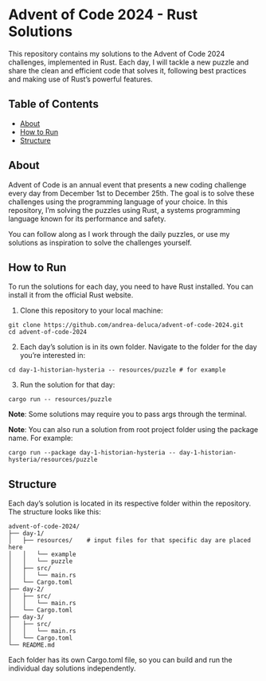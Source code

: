 # Advent of Code 2024 - Rust Solutions

This repository contains my solutions to the Advent of Code 2024 challenges, implemented in Rust. Each day, I will tackle a new puzzle and share the clean and efficient code that solves it, following best practices and making use of Rust’s powerful features.

## Table of Contents

- [About](#about)
- [How to Run](#how-to-run)
- [Structure](#structure)

## About

Advent of Code is an annual event that presents a new coding challenge every day from December 1st to December 25th. The goal is to solve these challenges using the programming language of your choice. In this repository, I’m solving the puzzles using Rust, a systems programming language known for its performance and safety.

You can follow along as I work through the daily puzzles, or use my solutions as inspiration to solve the challenges yourself.

## How to Run

To run the solutions for each day, you need to have Rust installed. You can install it from the official Rust website.

1.	Clone this repository to your local machine:
   
```
git clone https://github.com/andrea-deluca/advent-of-code-2024.git
cd advent-of-code-2024
```

2.	Each day’s solution is in its own folder. Navigate to the folder for the day you’re interested in:

```
cd day-1-historian-hysteria -- resources/puzzle # for example
```

3.	Run the solution for that day:

```
cargo run -- resources/puzzle
```

**Note**: Some solutions may require you to pass args through the terminal.

**Note**: You can also run a solution from root project folder using the package name. For example:

```
cargo run --package day-1-historian-hysteria -- day-1-historian-hysteria/resources/puzzle
```

## Structure

Each day’s solution is located in its respective folder within the repository. The structure looks like this:

```
advent-of-code-2024/
├── day-1/
│   ├── resources/    # input files for that specific day are placed here
│   │   └── example
│   │   └── puzzle
│   ├── src/
│   │   └── main.rs
│   └── Cargo.toml
├── day-2/
│   ├── src/
│   │   └── main.rs
│   └── Cargo.toml
├── day-3/
│   ├── src/
│   │   └── main.rs
│   └── Cargo.toml
└── README.md
```

Each folder has its own Cargo.toml file, so you can build and run the individual day solutions independently.
